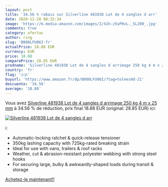 ```yaml
---
layout: post
title: '34.56 % rabais sur Silverline 481938 Lot de 4 sangles d arr'
date: 2020-12-28 08:32:34
image: 'https://m.media-amazon.com/images/I/41h-z5uP0vL._SL200_.jpg'
comments: true
category: ofertas
author: ring
slug: 'B000LFU06I-fr'
actualPrice: 18.88 EUR
currency: EUR
price: 18.88
comparePrice: 28.85 EUR
prodname: 'Silverline 481938 Lot de 4 sangles d arrimage 250 kg 4 m x 25 mm'
country: 'fr'
flag: '🇫🇷'
buyurl: 'https://www.amazon.fr/dp/B000LFU06I/?tag=tolees0d-21'
descuento: '34.56'
average: '18.88'
---
```


Vous avez [Silverline 481938 Lot de 4 sangles d arrimage 250 kg 4 m x 25 mm](https://www.amazon.fr/dp/B000LFU06I/?tag=tolees0d-21)  à  34.56 % de réduction, prix final  18.88 EUR (original: 28.85 EUR) ici:

[![Silverline 481938 Lot de 4 sangles d arr](https://m.media-amazon.com/images/I/41h-z5uP0vL._SL200_.jpg)](https://www.amazon.fr/dp/B000LFU06I/?tag=tolees0d-21)

ℹ️:

- Automatic-locking ratchet & quick-release tensioner
- 350kg lashing capacity with 725kg-rated breaking strain
- Ideal for use with vans, trailers & roof racks
- Weather, cut & abrasion-resistant polyester webbing with strong steel hooks
- For securing large, bulky & awkwardly-shaped loads during transit & storage

[Achetez-le maintenant!!](https://www.amazon.fr/dp/B000LFU06I/?tag=tolees0d-21)
